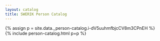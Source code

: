 ```yaml
---
layout: catalog
title: SWERIK Person Catalog
---
```

{% assign p = site.data._person-catalog.i-dV5uuhmfbjcCV8m3CPnEH %}
{% include person-catalog.html p=p %}

